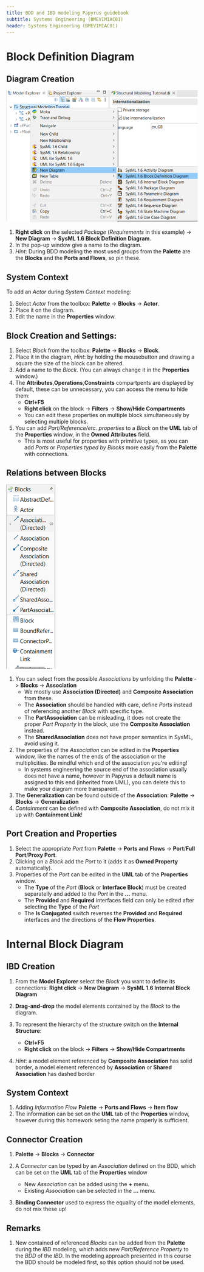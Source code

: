 ```yaml
---
title: BDD and IBD modeling Papyrus guidebook 
subtitle: Systems Engineering (BMEVIMIAC01)
header: Systems Engineering (BMEVIMIAC01)
---
```


# Block Definition Diagram

## Diagram Creation

![](../figs/new_bdd_1.png)

1. **Right click** on the selected _Package_ (_Requirements_ in this example) -> **New Diagram** -> **SysML 1.6 Block Definition Diagram**.
1. In the pop-up window give a name to the diagram.
1. _Hint_: During BDD modeling the most used groups from the **Palette** are the **Blocks** and the **Ports and Flows**, so pin these.

## System Context
To add an _Actor_ during _System Context_ modeling:
1. Select _Actor_ from the toolbox: **Palette** -> **Blocks** -> **Actor**.
1. Place it on the diagram.
1. Edit the name in the **Properties** window.

## Block Creation and Settings:
1. Select _Block_ from the toolbox: **Palette** -> **Blocks** -> **Block**.
1. Place it in the diagram, _Hint_: by holding the mousebutton and drawing a square the size of the block can be altered.
1. Add a name to the _Block_. (You can always change it in the **Properties** window.)
1. The **Attributes**,**Operations**,**Constraints** compartpents are displayed by default, these can be unnecessary, you can access the menu to hide them:
    - **Ctrl+F5**
    - **Right click** on the block -> **Filters** -> **Show/Hide Compartments**
    - You can edit these properties on multiple block simultaneously by selecting multiple blocks. 
1. You can add _Part/Reference/etc. properties_ to a _Block_ on the **UML** tab of the **Properties** window, in the **Owned Attributes** field.
    - This is most useful for properties with primitive types, as you can add _Ports_ or _Properties typed by Blocks_ more easily from the **Palette** with connections.

## Relations between Blocks

![](../figs/bdd_toolbox_relationships.png)

1. You can select from the possible _Associations_ by unfolding the **Palette** -> **Blocks** -> **Association**
    - We mostly use **Association (Directed)** and **Composite Association** from these.
    - The **Association** should be handled with care, define _Ports_ instead of referencing another _Block_ with specific type.
    - The **PartAssociation** can be misleading, it does not create the proper _Part Property_ in the block, use the **Composite Association** instead.
    - The **SharedAssociation** does not have proper semantics in SysML, avoid using it.
1. The properties of the _Association_ can be edited in the **Properties** window, like the names of the ends of the association or the multiplicities. Be mindful which end of the association you're editing!
    - In systems engineering the source end of the association usually does not have a name, however in Papyrus a default name is assigned to this end (inherited from UML), you can delete this to make your diagram more transparent.
1. The **Generalization** can be found outside of the **Association**: **Palette** -> **Blocks** -> **Generalization**
1. _Containment_ can be defined with **Composite Association**, do not mix it up with **Containment Link**!

## Port Creation and Properties
1. Select the appropriate _Port_ from **Palette** -> **Ports and Flows** -> **Port**/**Full Port**/**Proxy Port**.
1. Clicking on a _Block_ add the _Port_ to it (adds it as **Owned Property** automatically).
1. Properties of the _Port_ can be edited in the **UML** tab of the **Properties** window.
    - The **Type** of the _Port_ (**Block** or **Interface Block**) must be created separatelly and added to the _Port_ in the **...** menu.
    - The **Provided** and **Required** interfaces field can only be edited after selecting the **Type** of the _Port_
    - The **Is Conjugated** switch reverses the **Provided** and **Required** interfaces and the directions of the **Flow Properties**.

# Internal Block Diagram

## IBD Creation
1. From the **Model Explorer** select the _Block_ you want to define its connections: **Right click** -> **New Diagram** -> **SysML 1.6 Internal Block Diagram**
1. **Drag-and-drop** the model elements contained by the _Block_ to the diagram.
1. To represent the hierarchy of the structure switch on the **Internal Structure**:
    - **Ctrl+F5**
    - **Right click** on the block -> **Filters** -> **Show/Hide Compartments**

1. _Hint_: a model element referenced by **Composite Association** has solid border, a model element referenced by **Association** or **Shared Association** has dashed border

## System Context

1. Adding _Information Flow_ **Palette** -> **Ports and Flows** -> **Item flow**
1. The information can be set on the **UML** tab of the **Properties** window, however during this homework seting the name properly is sufficient.


## Connector Creation
1. **Palette** -> **Blocks** -> **Connector**
1. A _Connector_ can be typed by an _Association_ defined on the BDD, which can be set on the **UML** tab of the **Properties** window
    - New _Association_ can be added using the **+** menu.
    - Existing _Association_ can be selected in the **...** menu.

1. **Binding Connector** used to express the equality of the model elements, do not mix these up!

## Remarks
1. New contained of referenced _Blocks_ can be added from the **Palette** during the _IBD_ modeling, which adds new _Part/Reference Property_ to the _BDD_ of the _IBD_. In the modeling approach presented in this course the BDD should be modeled first, so this option should not be used.